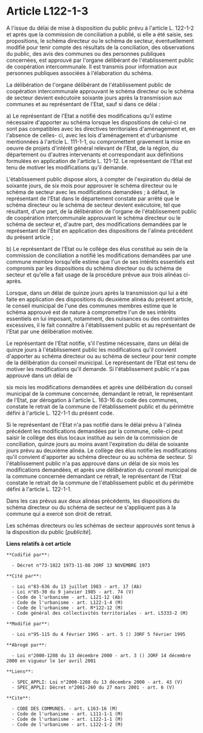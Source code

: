 # Article L122-1-3

A l'issue du délai de mise à disposition du public prévu à l'article L. 122-1-2 et après que la commission de conciliation a
publié, si elle a été saisie, ses propositions, le schéma directeur ou le schéma de secteur, éventuellement modifié pour
tenir compte des résultats de la conciliation, des observations du public, des avis des communes ou des personnes publiques
concernées, est approuvé par l'organe délibérant de l'établissement public de coopération intercommunale. Il est transmis
pour information aux personnes publiques associées à l'élaboration du schéma.

La délibération de l'organe délibérant de l'établissement public de coopération intercommunale approuvant le schéma directeur
ou le schéma de secteur devient exécutoire soixante jours après la transmission aux communes et au représentant de l'Etat,
sauf si dans ce délai :

a) Le représentant de l'Etat a notifié des modifications qu'il estime nécessaire d'apporter au schéma lorsque les
dispositions de celui-ci ne sont pas compatibles avec les directives territoriales d'aménagement et, en l'absence de celles-
ci, avec les lois d'aménagement et d'urbanisme mentionnées à l'article L. 111-1-1, ou compromettent gravement la mise en
oeuvre de projets d'intérêt général relevant de l'Etat, de la région, du département ou d'autres intervenants et
correspondant aux définitions formulées en application de l'article L. 121-12. Le représentant de l'Etat est tenu de motiver
les modifications qu'il demande.

L'établissement public dispose alors, à compter de l'expiration du délai de soixante jours, de six mois pour approuver le
schéma directeur ou le schéma de secteur avec les modifications demandées ; à défaut, le représentant de l'Etat dans le
département constate par arrêté que le schéma directeur ou le schéma de secteur devient exécutoire, tel que résultant, d'une
part, de la délibération de l'organe de l'établissement public de coopération intercommunale approuvant le schéma directeur
ou le schéma de secteur et, d'autre part, des modifications demandées par le représentant de l'Etat en application des
dispositions de l'alinéa précédent du présent article ;

b) Le représentant de l'Etat ou le collège des élus constitué au sein de la commission de conciliation a notifié les
modifications demandées par une commune membre lorsqu'elle estime que l'un de ses intérêts essentiels est compromis par les
dispositions du schéma directeur ou du schéma de secteur et qu'elle a fait usage de la procédure prévue aux trois alinéas ci-
après.

Lorsque, dans un délai de quinze jours après la transmission qui lui a été faite en application des dispositions du deuxième
alinéa du présent article, le conseil municipal de l'une des communes membres estime que le schéma approuvé est de nature à
compromettre l'un de ses intérêts essentiels en lui imposant, notamment, des nuisances ou des contraintes excessives, il le
fait connaître à l'établissement public et au représentant de l'Etat par une délibération motivée.

Le représentant de l'Etat notifie, s'il l'estime nécessaire, dans un délai de quinze jours à l'établissement public les
modifications qu'il convient d'apporter au schéma directeur ou au schéma de secteur pour tenir compte de la délibération du
conseil municipal. Le représentant de l'Etat est tenu de motiver les modifications qu'il demande. Si l'établissement public
n'a pas approuvé dans un délai de

six mois les modifications demandées et après une délibération du conseil municipal de la commune concernée, demandant le
retrait, le représentant de l'Etat, par dérogation à l'article L. 163-16 du code des communes, constate le retrait de la
commune de l'établissement public et du périmètre défini à l'article L. 122-1-1 du présent code.

Si le représentant de l'Etat n'a pas notifié dans le délai prévu à l'alinéa précédent les modifications demandées par la
commune, celle-ci peut saisir le collège des élus locaux institué au sein de la commission de conciliation, quinze jours au
moins avant l'expiration du délai de soixante jours prévu au deuxième alinéa. Le collège des élus notifie les modifications
qu'il convient d'apporter au schéma directeur ou au schéma de secteur. Si l'établissement public n'a pas approuvé dans un
délai de six mois les modifications demandées, et après une délibération du conseil municipal de la commune concernée
demandant ce retrait, le représentant de l'Etat constate le retrait de la commune de l'établissement public et du périmètre
défini à l'article L. 122-1-1.

Dans les cas prévus aux deux alinéas précédents, les dispositions du schéma directeur ou du schéma de secteur ne s'appliquent
pas à la commune qui a exercé son droit de retrait.

Les schémas directeurs ou les schémas de secteur approuvés sont tenus à la disposition du public [*publicité*].

**Liens relatifs à cet article**

	**Codifié par**:

	  - Décret n°73-1022 1973-11-08 JORF 13 NOVEMBRE 1973

	**Cité par**:

	  - Loi n°83-636 du 13 juillet 1983 - art. 17 (Ab)
	  - Loi n°85-30 du 9 janvier 1985 - art. 74 (V)
	  - Code de l'urbanisme - art. L121-12 (Ab)
	  - Code de l'urbanisme - art. L122-1-4 (M)
	  - Code de l'urbanisme - art. R*122-12 (M)
	  - Code général des collectivités territoriales - art. L5333-2 (M)

	**Modifié par**:

	  - Loi n°95-115 du 4 février 1995 - art. 5 () JORF 5 février 1995

	**Abrogé par**:

	  - Loi n°2000-1208 du 13 décembre 2000 - art. 3 () JORF 14 décembre 2000 en vigueur le 1er avril 2001

	**Liens**:

	  - SPEC_APPLI: Loi n°2000-1208 du 13 décembre 2000 - art. 43 (V)
	  - SPEC_APPLI: Décret n°2001-260 du 27 mars 2001 - art. 6 (V)

	**Cite**:

	  - CODE DES COMMUNES. - art. L163-16 (M)
	  - Code de l'urbanisme - art. L111-1-1 (M)
	  - Code de l'urbanisme - art. L122-1-1 (M)
	  - Code de l'urbanisme - art. L122-1-2 (M)
